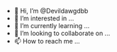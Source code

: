 - 👋 Hi, I’m @Devildawgdbb
- 👀 I’m interested in ...
- 🌱 I’m currently learning ...
- 💞️ I’m looking to collaborate on ...
- 📫 How to reach me ...

<!---
Devildawgdbb/Devildawgdbb is a ✨ special ✨ repository because its `README.md` (this file) appears on your GitHub profile.
You can click the Preview link to take a look at your changes.
--->
